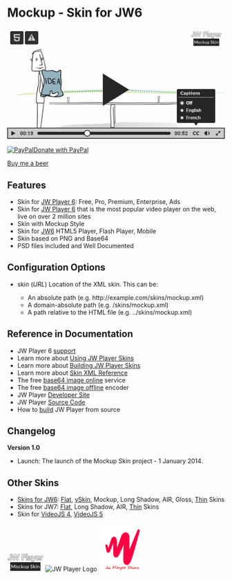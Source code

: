 # Mockup - Skin for JW6

<img src="https://github.com/mrwii/mockup-skin-for-jw6/blob/master/preview-mockup-skin.jpg" alt="Preview: Mockup - Skin for JW6" title="Preview: Mockup - Skin for JW6"/>

<a href="https://www.paypal.com/cgi-bin/webscr?cmd=_donations&business=XFCKSUFLUZMTS&lc=VN&item_name=Mr%2e%20Wii%20%20Studio&currency_code=USD&bn=PP%2dDonationsBF%3abtn_donate_LG%2egif%3aNonHosted" target="_blank"><img src="https://www.paypalobjects.com/en_US/i/btn/btn_donate_LG.gif" border="0" name="submit" alt="PayPalDonate with PayPal" width="92" height="26"></a>

<a href="https://www.paypal.com/cgi-bin/webscr?cmd=_donations&business=XFCKSUFLUZMTS&lc=VN&item_name=Mr%2e%20Wii%20%20Studio&currency_code=USD&bn=PP%2dDonationsBF%3abtn_donate_LG%2egif%3aNonHosted" target="_blank">Buy me a beer</a>

<h2>Features</h2>
<ul>
  <li>Skin for <a href="https://support.jwplayer.com/customer/portal/topics/826390-jw6-only/articles" target="_blank">JW Player 6</a>: Free, Pro, Premium, Enterprise, Ads</li>
  <li>Skin for <a href="https://support.jwplayer.com/customer/portal/topics/826390-jw6-only/articles" target="_blank">JW Player 6</a> that is the most popular video player on the web, live on over 2 million sites</li>
  <li>Skin with Mockup Style</li>
  <li>Skin for <a href="https://support.jwplayer.com/customer/portal/topics/826390-jw6-only/articles" target="_blank">JW6</a> HTML5 Player, Flash Player, Mobile</li>
  <li>Skin based on PNG and Base64</li>
  <li>PSD files included and Well Documented</li>
</ul>

<h2>Configuration Options</h2><ul>
  <li>skin (<em>URL</em>) Location of the XML skin. This can be:</li>
  <ul>
    <li>An absolute path (e.g. http://example.com/skins/mockup.xml)</li>
    <li>A domain-absolute path (e.g. /skins/mockup.xml)</li>
    <li>A path relative to the HTML file (e.g. ../skins/mockup.xml)</li>
  </ul>
</ul>

<h2>Reference in Documentation</h2>
<ul>
  <li>JW Player 6 <a href="https://support.jwplayer.com/customer/en/portal/topics/826390-jw6-only/articles" target="_blank">support</a></li>
  <li>Learn more about <a href="https://support.jwplayer.com/customer/en/portal/articles/2051701-jw6-using-jw-player-skins" target="_blank">Using JW Player Skins</a></li>
  <li>Learn more about <a href="https://support.jwplayer.com/customer/en/portal/articles/2051702-jw6-building-jw-player-skins" target="_blank">Building JW Player Skins</a></li>
  <li>Learn more about <a href="https://support.jwplayer.com/customer/en/portal/articles/2051708-jw6-skin-xml-reference" target="_blank">Skin XML Reference</a></li>
  <li>The free <a href="http://www.askapache.com/online-tools/base64-image-converter/" target="_blank">base64 image online</a> service</li>
  <li>The free <a href="https://github.com/hollandben/base64-image-encoder" target="_blank">base64 image offline</a> encoder</li>
  <li>JW Player <a href="https://github.com/jwplayer/jwplayer" target="_blank">Developer Site</a></li>
  <li>JW Player <a href="https://github.com/jwplayer/jwplayer/releases" target="_blank">Source Code</a></li>
  <li>How to <a href="https://github.com/jwplayer/jwplayer/blob/master/README.md" target="_blank">build</a> JW Player from source</li>
</ul>

<h2>Changelog</h2>
<strong>Version 1.0</strong>
<ul>
  <li>Launch: The launch of the Mockup Skin project - 1 January 2014.</li>
</ul>

<h2>Other Skins</h2>
<ul>
  <li><a href="http://codecanyon.net/user/facetheme/portfolio?ref=FaceTheme" target="_blank">Skins for JW6</a>: <a href="http://codecanyon.net/item/flat-skin-for-jw6/14395880?ref=FaceTheme" target="_blank">Flat</a>, <a href="http://codecanyon.net/item/vskin-for-jw6/14584027?ref=FaceTheme" target="_blank">vSkin</a>, Mockup, Long Shadow, AIR, Gloss, <a href="http://codecanyon.net/item/thin-skin-for-jw6/14429939?ref=FaceTheme" target="_blank">Thin</a> Skins</li>
  <li>Skins for JW7: <a href="http://codecanyon.net/item/flat-skin-retina-for-jw7/12752001?ref=FaceTheme" target="_blank">Flat</a>, Long Shadow, AIR, <a href="http://codecanyon.net/item/thin-skin-retina-for-jw7/13834750?ref=FaceTheme" target="_blank">Thin</a> Skins</li>
  <li>Skin for <a href="http://codecanyon.net/item/flat-skin-retina-for-videojs-4/12996945?ref=FaceTheme" target="_blank">VideoJS 4</a>, <a href="http://codecanyon.net/item/flat-skin-retina-for-videojs-5/14291168?ref=FaceTheme" target="_blank">VideoJS 5</a></li>
</ul>

<img height="41px" src="https://github.com/mrwii/mockup-skin-for-jw6/blob/master/logo_mockup.png" alt="Logo Mockup skin" title="Logo Mockup skin"/>  <img height="60px" src="http://www.jwplayer.com/wp-content/uploads/JWP-GitHub-Banner-1.png" alt="JW Player Logo" title="JW Player Logo"/>  <img height="110px" src="https://github.com/mrwii/mockup-skin-for-jw6/blob/master/jwplayer-skins.png" alt="JW Player Skins" title="JW Player Skins"/>
